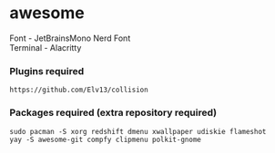 # awesome

Font - JetBrainsMono Nerd Font<br>
Terminal - Alacritty

### Plugins required

```
https://github.com/Elv13/collision
```

### Packages required (extra repository required)

```
sudo pacman -S xorg redshift dmenu xwallpaper udiskie flameshot 
yay -S awesome-git compfy clipmenu polkit-gnome
```
